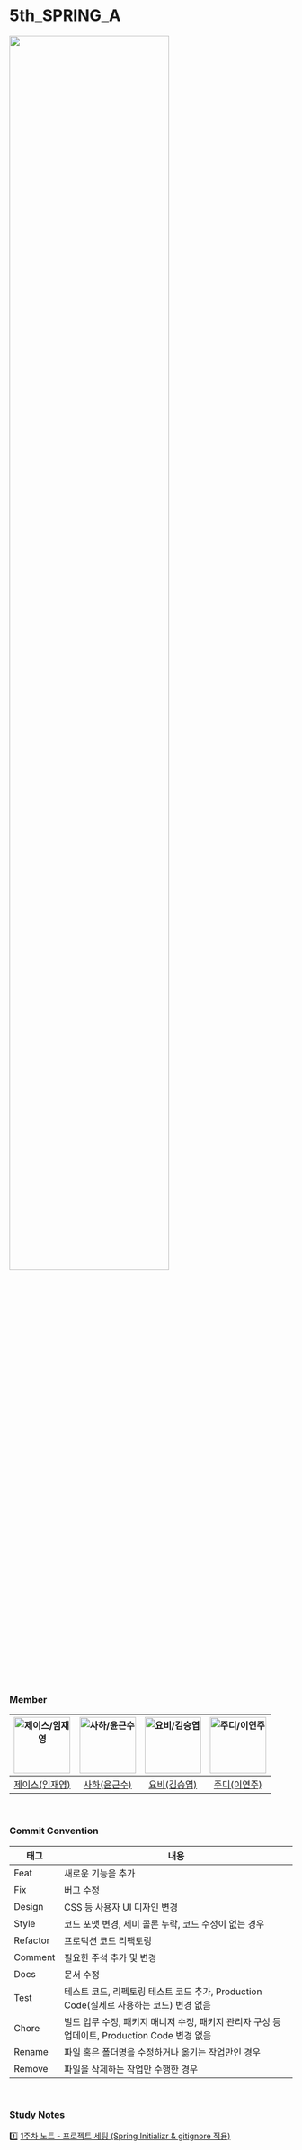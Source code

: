 # 5th_SPRING_A
<img width="75%" src="https://github.com/SMUMC/5th_SPRING_A/assets/55044278/4f812fa2-b866-4d27-ac58-22ea363c2caa">

### Member
| <img src="https://avatars.githubusercontent.com/u/55044278?v=4" width=100px alt="제이스/임재영"/>  | <img src="https://avatars.githubusercontent.com/u/113494060?v=4" width=100px alt="사하/윤근수"/>  | <img src="https://avatars.githubusercontent.com/u/61226778?v=4" width=100px alt="요비/김승엽"/>  | <img src="https://avatars.githubusercontent.com/u/121855519?v=4" width=100px alt="주디/이연주"/>  | 
| :-----: | :-----: | :-----: | :-----: |
| [제이스(임재영)](https://github.com/limjustin) | [사하(윤근수)](https://github.com/rlJzr)  | [요비(김승엽)](https://github.com/yeopyeop-82) | [주디(이연주)](https://github.com/Lee-Yeonjoo) |
<br>

### Commit Convention
|태그|내용|
|----|-------|
|Feat|새로운 기능을 추가|
|Fix|버그 수정|
|Design|CSS 등 사용자 UI 디자인 변경|
|Style|코드 포맷 변경, 세미 콜론 누락, 코드 수정이 없는 경우|
|Refactor|프로덕션 코드 리팩토링|
|Comment|필요한 주석 추가 및 변경|
|Docs|문서 수정|
|Test|테스트 코드, 리펙토링 테스트 코드 추가, Production Code(실제로 사용하는 코드) 변경 없음|
|Chore|빌드 업무 수정, 패키지 매니저 수정, 패키지 관리자 구성 등 업데이트, Production Code 변경 없음|
|Rename|파일 혹은 폴더명을 수정하거나 옮기는 작업만인 경우|
|Remove|파일을 삭제하는 작업만 수행한 경우|
<br>

### Study Notes
1️⃣ [1주차 노트 - 프로젝트 세팅 (Spring Initializr & gitignore 적용)](https://makeus-challenge.notion.site/1-a117b0cb03c4408ca0334c6169a3dbf8?pvs=4)
